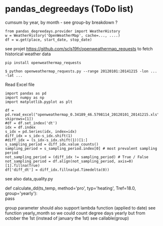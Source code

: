 pandas\_degreedays (ToDo list)
==============================

cumsum by year, by month - see group-by breakdown ?

    from pandas_degreedays.provider import WeatherHistory
    w = WeatherHistory('OpenWeatherMap', cache=..., ....)
    df = w.get(place, start_date, stop_date)

see projet <https://github.com/scls19fr/openweathermap_requests> to fetch historical weather data

    pip install openweathermap_requests

    $ python openweathermap_requests.py --range 20120101:20141215 -lon ... -lat ...

Read Excel file

    import pandas as pd
    import numpy as np
    import matplotlib.pyplot as plt

    df = pd.read_excel("openweathermap_0.34189_46.5798114_20120101_20141215.xls", skiprows=[1])
    #df = df.set_index('dt')
    idx = df.index
    s_idx = pd.Series(idx, index=idx)
    diff_idx = s_idx-s_idx.shift(1)
    #diff_idx = (s_idx-s_idx.shift(1))[1:]
    s_sampling_period = diff_idx.value_counts()
    sampling_period = s_sampling_period.index[0] # most prevalent sampling period
    not_sampling_period = (diff_idx != sampling_period) # True / False
    not_sampling_period = df.align(not_sampling_period, axis=0)[1].fillna(True)
    df['diff_dt'] = diff_idx.fillna(pd.Timedelta(0))

see also data\_quality.py

def calculate\_dd(ts\_temp, method='pro', typ='heating', Tref=18.0, group='yearly'):  
pass

group parameter should also support lambda function (applied to date) see function yearly\_month so we could count degree days yearly but from october the 1st (instead of january the 1st) see callable(group)
